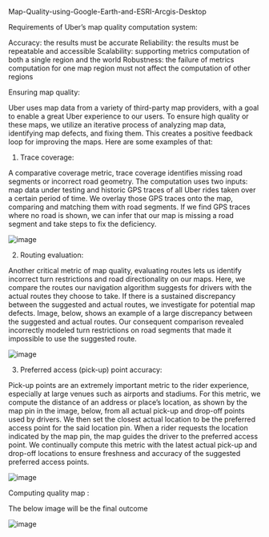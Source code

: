 Map-Quality-using-Google-Earth-and-ESRI-Arcgis-Desktop

Requirements of Uber’s map quality computation system:

Accuracy: the results must be accurate
Reliability: the results must be repeatable and accessible
Scalability: supporting metrics computation of both a single region and the world
Robustness: the failure of metrics computation for one map region must not affect the computation of other regions


Ensuring map quality:

Uber uses map data from a variety of third-party map providers, with a goal to enable a great Uber experience to our users. To ensure high quality or these maps, we utilize an iterative process of analyzing map data, identifying map defects, and fixing them. This creates a positive feedback loop for improving the maps. Here are some examples of that:

1. Trace coverage: 

A comparative coverage metric, trace coverage identifies missing road segments or incorrect road geometry. The computation uses two inputs: map data under testing and historic GPS traces of all Uber rides taken over a certain period of time. We overlay those GPS traces onto the map, comparing and matching them with road segments. If we find GPS traces where no road is shown, we can infer that our map is missing a road segment and take steps to fix the deficiency.  

![image](https://user-images.githubusercontent.com/118595650/204043156-f06809e8-9919-44d2-b6c5-ad478bcd8393.png)

2. Routing evaluation: 

Another critical metric of map quality, evaluating routes lets us identify incorrect turn restrictions and road directionality on our maps. Here, we compare the routes our navigation algorithm suggests for drivers with the actual routes they choose to take. If there is a sustained discrepancy between the suggested and actual routes, we investigate for potential map defects. Image, below, shows an example of a large discrepancy between the suggested and actual routes. Our consequent comparison revealed incorrectly modeled turn restrictions on road segments that made it impossible to use the suggested route.

![image](https://user-images.githubusercontent.com/118595650/204043227-7a942e89-2bca-4e26-a531-a08271a983b2.png)


3. Preferred access (pick-up) point accuracy: 

Pick-up points are an extremely important metric to the rider experience, especially at large venues such as airports and stadiums. For this metric, we compute the distance of an address or place’s location, as shown by the map pin in the image, below, from all actual pick-up and drop-off points used by drivers. We then set the closest actual location to be the preferred access point for the said location pin. When a rider requests the location indicated by the map pin, the map guides the driver to the preferred access point. We continually compute this metric with the latest actual pick-up and drop-off locations to ensure freshness and accuracy of the suggested preferred access points.

![image](https://user-images.githubusercontent.com/118595650/204043277-01892b8d-f389-4cd4-b8a8-3d9d699e7fc9.png)


Computing quality map :

The below image will be the final outcome

![image](https://user-images.githubusercontent.com/118595650/204043584-a1762fc4-ae08-4af6-aecf-5de5b37ed082.png)


